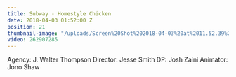 ```yaml
---
title: Subway - Homestyle Chicken
date: 2018-04-03 01:52:00 Z
position: 21
thumbnail-image: "/uploads/Screen%20Shot%202018-04-03%20at%2011.52.39%20am.png"
video: 262907285
---
```


Agency: J. Walter Thompson
Director: Jesse Smith
DP: Josh Zaini
Animator: Jono Shaw